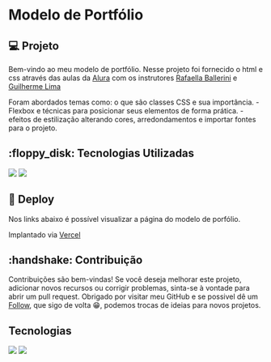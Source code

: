 <h1>Modelo de Portfólio</h1>

<h2>💻 Projeto</h2> Bem-vindo ao meu modelo de portfólio. Nesse projeto foi fornecido o html e css através das aulas da <a href= "https://cursos.alura.com.br/course/html-css-ambiente-arquivos-tags?preRequirementFrom=html-css-classes-posicionamento-flexbox">Alura</a> com os instrutores <a href= "https://www.linkedin.com/in/rafaella-ballerini-45875016a/?originalSubdomain=br">Rafaella Ballerini</a> e <a href= "https://www.linkedin.com/in/guilherme-lima-458925178/">Guilherme Lima</a>
<p>Foram abordados temas como: o que são classes CSS e sua importância. - Flexbox e técnicas para posicionar seus elementos de forma prática. - efeitos de estilização alterando cores, arredondamentos e importar fontes para o projeto.</p>

<h2>:floppy_disk: Tecnologias Utilizadas </h2> <div>
  <img src="https://img.shields.io/badge/HTML-239120?style=for-the-badge&logo=html5&logoColor=white">
  <img src="https://img.shields.io/badge/CSS-239120?&style=for-the-badge&logo=css3&logoColor=white">
</div>

<h2>📁  Deploy </h2> Nos links abaixo é possível visualizar a página do modelo de porfólio. 
<p>Implantado via <a href= "https://portfolio-model.vercel.app/">Vercel</a></p>

<h2>:handshake: Contribuição</h2> Contribuições são bem-vindas! Se você deseja melhorar este projeto, adicionar novos recursos ou corrigir problemas, sinta-se à vontade para abrir um pull request. Obrigado por visitar meu GitHub e se possivel dê um <a href= "https://github.com/guiciriero">Follow</a>, que sigo de volta 😁, podemos trocas de ideias para novos projetos. <br> 

## Tecnologias
<div>
  <img src="https://img.shields.io/badge/css3-%231572B6.svg?style=for-the-badge&logo=css3&logoColor=white"> <img src="https://img.shields.io/badge/html5-%23E34F26.svg?style=for-the-badge&logo=html5&logoColor=white">
</div>
